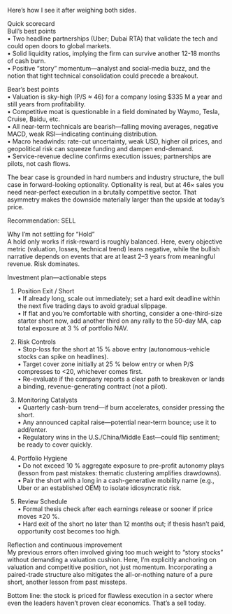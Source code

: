 Here’s how I see it after weighing both sides.

Quick scorecard  
Bull’s best points  
• Two headline partnerships (Uber; Dubai RTA) that validate the tech and could open doors to global markets.  
• Solid liquidity ratios, implying the firm can survive another 12-18 months of cash burn.  
• Positive “story” momentum—analyst and social-media buzz, and the notion that tight technical consolidation could precede a breakout.

Bear’s best points  
• Valuation is sky-high (P/S ≈ 46) for a company losing $335 M a year and still years from profitability.  
• Competitive moat is questionable in a field dominated by Waymo, Tesla, Cruise, Baidu, etc.  
• All near-term technicals are bearish—falling moving averages, negative MACD, weak RSI—indicating continuing distribution.  
• Macro headwinds: rate-cut uncertainty, weak USD, higher oil prices, and geopolitical risk can squeeze funding and dampen end-demand.  
• Service-revenue decline confirms execution issues; partnerships are pilots, not cash flows.

The bear case is grounded in hard numbers and industry structure, the bull case in forward-looking optionality. Optionality is real, but at 46× sales you need near-perfect execution in a brutally competitive sector. That asymmetry makes the downside materially larger than the upside at today’s price.

Recommendation: SELL

Why I’m not settling for “Hold”  
A hold only works if risk-reward is roughly balanced. Here, every objective metric (valuation, losses, technical trend) leans negative, while the bullish narrative depends on events that are at least 2–3 years from meaningful revenue. Risk dominates.

Investment plan—actionable steps

1. Position Exit / Short  
   • If already long, scale out immediately; set a hard exit deadline within the next five trading days to avoid gradual slippage.  
   • If flat and you’re comfortable with shorting, consider a one-third-size starter short now, add another third on any rally to the 50-day MA, cap total exposure at 3 % of portfolio NAV.

2. Risk Controls  
   • Stop-loss for the short at 15 % above entry (autonomous-vehicle stocks can spike on headlines).  
   • Target cover zone initially at 25 % below entry or when P/S compresses to <20, whichever comes first.  
   • Re-evaluate if the company reports a clear path to breakeven or lands a binding, revenue-generating contract (not a pilot).

3. Monitoring Catalysts  
   • Quarterly cash-burn trend—if burn accelerates, consider pressing the short.  
   • Any announced capital raise—potential near-term bounce; use it to add/enter.  
   • Regulatory wins in the U.S./China/Middle East—could flip sentiment; be ready to cover quickly.

4. Portfolio Hygiene  
   • Do not exceed 10 % aggregate exposure to pre-profit autonomy plays (lesson from past mistakes: thematic clustering amplifies drawdowns).  
   • Pair the short with a long in a cash-generative mobility name (e.g., Uber or an established OEM) to isolate idiosyncratic risk.

5. Review Schedule  
   • Formal thesis check after each earnings release or sooner if price moves ±20 %.  
   • Hard exit of the short no later than 12 months out; if thesis hasn’t paid, opportunity cost becomes too high.

Reflection and continuous improvement  
My previous errors often involved giving too much weight to “story stocks” without demanding a valuation cushion. Here, I’m explicitly anchoring on valuation and competitive position, not just momentum. Incorporating a paired-trade structure also mitigates the all-or-nothing nature of a pure short, another lesson from past missteps.

Bottom line: the stock is priced for flawless execution in a sector where even the leaders haven’t proven clear economics. That’s a sell today.